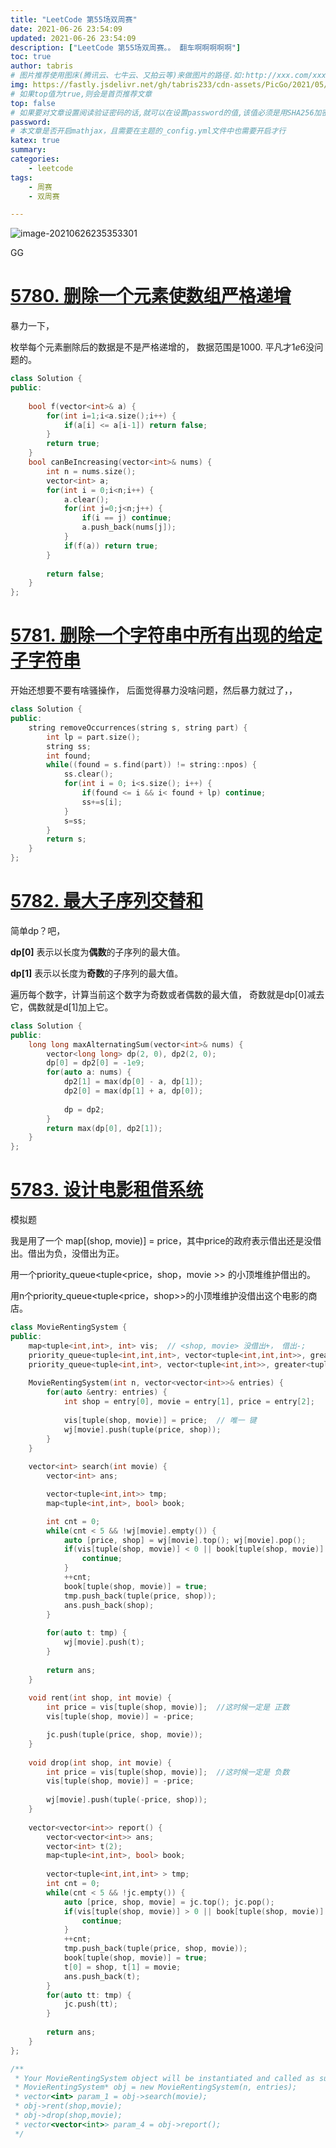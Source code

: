 ```yaml
---
title: "LeetCode 第55场双周赛"
date: 2021-06-26 23:54:09
updated: 2021-06-26 23:54:09
description: ["LeetCode 第55场双周赛。。 翻车啊啊啊啊啊"]
toc: true
author: tabris
# 图片推荐使用图床(腾讯云、七牛云、又拍云等)来做图片的路径.如:http://xxx.com/xxx.jpg
img: https://fastly.jsdelivr.net/gh/tabris233/cdn-assets/PicGo/2021/05/16/20210516114449.png
# 如果top值为true,则会是首页推荐文章
top: false
# 如果要对文章设置阅读验证密码的话,就可以在设置password的值,该值必须是用SHA256加密后的密码,防止被他人识破
password:
# 本文章是否开启mathjax，且需要在主题的_config.yml文件中也需要开启才行
katex: true
summary:
categories:
    - leetcode
tags:
    - 周赛
    - 双周赛

---
```


![image-20210626235353301](https://fastly.jsdelivr.net/gh/tabris233/cdn-assets/PicGo/2021/06/26/20210626235353.png)

GG

# [5780. 删除一个元素使数组严格递增](https://leetcode-cn.com/contest/biweekly-contest-55/problems/remove-one-element-to-make-the-array-strictly-increasing/)

暴力一下，

枚举每个元素删除后的数据是不是严格递增的， 数据范围是$1000$. 平凡才$1e6$没问题的。

```cpp
class Solution {
public:
    
    bool f(vector<int>& a) {
        for(int i=1;i<a.size();i++) {
            if(a[i] <= a[i-1]) return false;
        }
        return true;
    }    
    bool canBeIncreasing(vector<int>& nums) {
        int n = nums.size();
        vector<int> a;
        for(int i = 0;i<n;i++) {
            a.clear();
            for(int j=0;j<n;j++) {
                if(i == j) continue;
                a.push_back(nums[j]);
            }
            if(f(a)) return true;
        }
            
        return false;
    }
};
```



# [5781. 删除一个字符串中所有出现的给定子字符串](https://leetcode-cn.com/contest/biweekly-contest-55/problems/remove-all-occurrences-of-a-substring/)

开始还想要不要有啥骚操作， 后面觉得暴力没啥问题，然后暴力就过了，，

```cpp
class Solution {
public:
    string removeOccurrences(string s, string part) {
        int lp = part.size();
        string ss;
        int found;
        while((found = s.find(part)) != string::npos) {
            ss.clear();
            for(int i = 0; i<s.size(); i++) {
                if(found <= i && i< found + lp) continue;
                ss+=s[i];
            }
            s=ss;
        }
        return s;
    }
};
```



# [5782. 最大子序列交替和](https://leetcode-cn.com/contest/biweekly-contest-55/problems/maximum-alternating-subsequence-sum/)

简单dp？吧，

**dp[0]** 表示以长度为**偶数**的子序列的最大值。

**dp[1]** 表示以长度为**奇数**的子序列的最大值。

遍历每个数字，计算当前这个数字为奇数或者偶数的最大值， 奇数就是dp[0]减去它，偶数就是d[1]加上它。

```cpp
class Solution {
public:
    long long maxAlternatingSum(vector<int>& nums) {
        vector<long long> dp(2, 0), dp2(2, 0);
        dp[0] = dp2[0] = -1e9;
        for(auto a: nums) {
            dp2[1] = max(dp[0] - a, dp[1]);
            dp2[0] = max(dp[1] + a, dp[0]);
            
            dp = dp2;
        }
        return max(dp[0], dp2[1]);
    }
};
```



# [5783. 设计电影租借系统](https://leetcode-cn.com/contest/biweekly-contest-55/problems/design-movie-rental-system/)

模拟题

我是用了一个 map[(shop, movie)] = price，其中price的政府表示借出还是没借出。借出为负，没借出为正。

用一个priority_queue<tuple<price，shop，movie >> 的小顶堆维护借出的。

用n个priority_queue<tuple<price，shop>>的小顶堆维护没借出这个电影的商店。

```cpp
class MovieRentingSystem {
public:
    map<tuple<int,int>, int> vis;  // <shop, movie> 没借出+， 借出-;
    priority_queue<tuple<int,int,int>, vector<tuple<int,int,int>>, greater<tuple<int,int,int>>> jc; // price，shop，movie 
    priority_queue<tuple<int,int>, vector<tuple<int,int>>, greater<tuple<int,int>>> wj[300005]; // 【movie】 price，shop
    
    MovieRentingSystem(int n, vector<vector<int>>& entries) {
        for(auto &entry: entries) {
            int shop = entry[0], movie = entry[1], price = entry[2];
            
            vis[tuple(shop, movie)] = price;  // 唯一 键
            wj[movie].push(tuple(price, shop));
        }
    }
    
    vector<int> search(int movie) {
        vector<int> ans;

        vector<tuple<int,int>> tmp;
        map<tuple<int,int>, bool> book;

        int cnt = 0;
        while(cnt < 5 && !wj[movie].empty()) {
            auto [price, shop] = wj[movie].top(); wj[movie].pop();
            if(vis[tuple(shop, movie)] < 0 || book[tuple(shop, movie)] == true) {
                continue;
            }
            ++cnt;
            book[tuple(shop, movie)] = true;
            tmp.push_back(tuple(price, shop));
            ans.push_back(shop);
        }
        
        for(auto t: tmp) {
            wj[movie].push(t);
        }
        
        return ans;
    }
    
    void rent(int shop, int movie) {
        int price = vis[tuple(shop, movie)];  //这时候一定是 正数
        vis[tuple(shop, movie)] = -price;

        jc.push(tuple(price, shop, movie));
    }
    
    void drop(int shop, int movie) {
        int price = vis[tuple(shop, movie)];  //这时候一定是 负数
        vis[tuple(shop, movie)] = -price;
        
        wj[movie].push(tuple(-price, shop));
    }
    
    vector<vector<int>> report() {
        vector<vector<int>> ans;
        vector<int> t(2);
        map<tuple<int,int>, bool> book;
        
        vector<tuple<int,int,int> > tmp;
        int cnt = 0;
        while(cnt < 5 && !jc.empty()) {
            auto [price, shop, movie] = jc.top(); jc.pop();
            if(vis[tuple(shop, movie)] > 0 || book[tuple(shop, movie)] == true) {
                continue;
            }
            ++cnt;
            tmp.push_back(tuple(price, shop, movie));
            book[tuple(shop, movie)] = true;
            t[0] = shop, t[1] = movie;
            ans.push_back(t);
        }
        for(auto tt: tmp) {
            jc.push(tt);
        }
        
        return ans;
    }
};

/**
 * Your MovieRentingSystem object will be instantiated and called as such:
 * MovieRentingSystem* obj = new MovieRentingSystem(n, entries);
 * vector<int> param_1 = obj->search(movie);
 * obj->rent(shop,movie);
 * obj->drop(shop,movie);
 * vector<vector<int>> param_4 = obj->report();
 */
```

